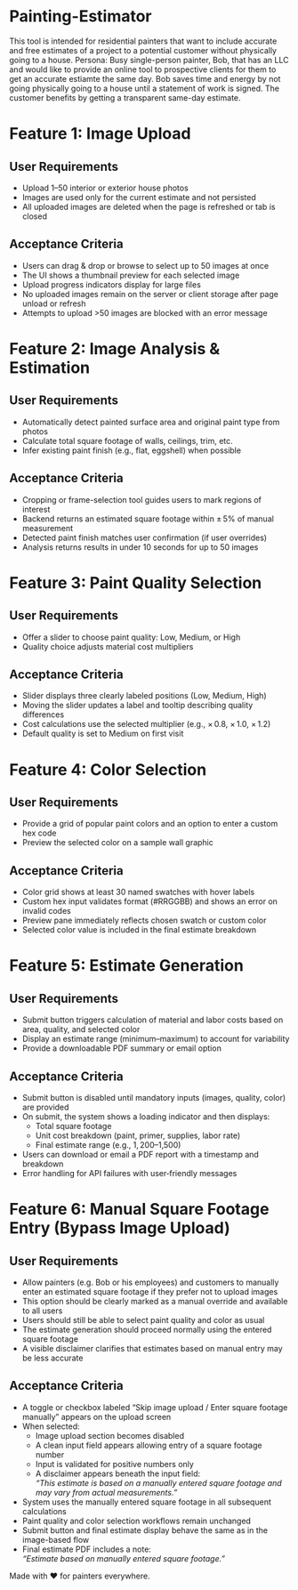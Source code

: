 # Painting-Estimator
This tool is intended for residential painters that want to include accurate and free estimates of a project to a potential customer without physically going to a house. 
Persona: Busy single-person painter, Bob, that has an LLC and would like to provide an online tool to prospective clients for them to get an accurate estiamte the same day. 
  Bob saves time and energy by not going physically going to a house until a statement of work is signed.
  The customer benefits by getting a transparent same-day estimate.


# Feature 1: Image Upload
## User Requirements
- Upload 1–50 interior or exterior house photos
- Images are used only for the current estimate and not persisted
- All uploaded images are deleted when the page is refreshed or tab is closed
## Acceptance Criteria
- Users can drag & drop or browse to select up to 50 images at once
- The UI shows a thumbnail preview for each selected image
- Upload progress indicators display for large files
- No uploaded images remain on the server or client storage after page unload or refresh
- Attempts to upload >50 images are blocked with an error message

  
# Feature 2: Image Analysis & Estimation
## User Requirements
- Automatically detect painted surface area and original paint type from photos
- Calculate total square footage of walls, ceilings, trim, etc.
- Infer existing paint finish (e.g., flat, eggshell) when possible
## Acceptance Criteria
- Cropping or frame-selection tool guides users to mark regions of interest
- Backend returns an estimated square footage within ± 5% of manual measurement
- Detected paint finish matches user confirmation (if user overrides)
- Analysis returns results in under 10 seconds for up to 50 images


# Feature 3: Paint Quality Selection
## User Requirements
- Offer a slider to choose paint quality: Low, Medium, or High
- Quality choice adjusts material cost multipliers
## Acceptance Criteria
- Slider displays three clearly labeled positions (Low, Medium, High)
- Moving the slider updates a label and tooltip describing quality differences
- Cost calculations use the selected multiplier (e.g., × 0.8, × 1.0, × 1.2)
- Default quality is set to Medium on first visit

# Feature 4: Color Selection
## User Requirements
- Provide a grid of popular paint colors and an option to enter a custom hex code
- Preview the selected color on a sample wall graphic
## Acceptance Criteria
- Color grid shows at least 30 named swatches with hover labels
- Custom hex input validates format (#RRGGBB) and shows an error on invalid codes
- Preview pane immediately reflects chosen swatch or custom color
- Selected color value is included in the final estimate breakdown


# Feature 5: Estimate Generation
## User Requirements
- Submit button triggers calculation of material and labor costs based on area, quality, and selected color
- Display an estimate range (minimum–maximum) to account for variability
- Provide a downloadable PDF summary or email option
## Acceptance Criteria
- Submit button is disabled until mandatory inputs (images, quality, color) are provided
- On submit, the system shows a loading indicator and then displays:
  - Total square footage
  - Unit cost breakdown (paint, primer, supplies, labor rate)
  - Final estimate range (e.g., $1,200–$1,500)
- Users can download or email a PDF report with a timestamp and breakdown
- Error handling for API failures with user‑friendly messages

# Feature 6: Manual Square Footage Entry (Bypass Image Upload)
## User Requirements
- Allow painters (e.g. Bob or his employees) and customers to manually enter an estimated square footage if they prefer not to upload images
- This option should be clearly marked as a manual override and available to all users
- Users should still be able to select paint quality and color as usual
- The estimate generation should proceed normally using the entered square footage
- A visible disclaimer clarifies that estimates based on manual entry may be less accurate
## Acceptance Criteria
- A toggle or checkbox labeled “Skip image upload / Enter square footage manually” appears on the upload screen
- When selected:
  - Image upload section becomes disabled
  - A clean input field appears allowing entry of a square footage number
  - Input is validated for positive numbers only
  - A disclaimer appears beneath the input field:  
    _“This estimate is based on a manually entered square footage and may vary from actual measurements.”_
- System uses the manually entered square footage in all subsequent calculations
- Paint quality and color selection workflows remain unchanged
- Submit button and final estimate display behave the same as in the image-based flow
- Final estimate PDF includes a note:  
  _“Estimate based on manually entered square footage.”_


Made with ♥ for painters everywhere.
